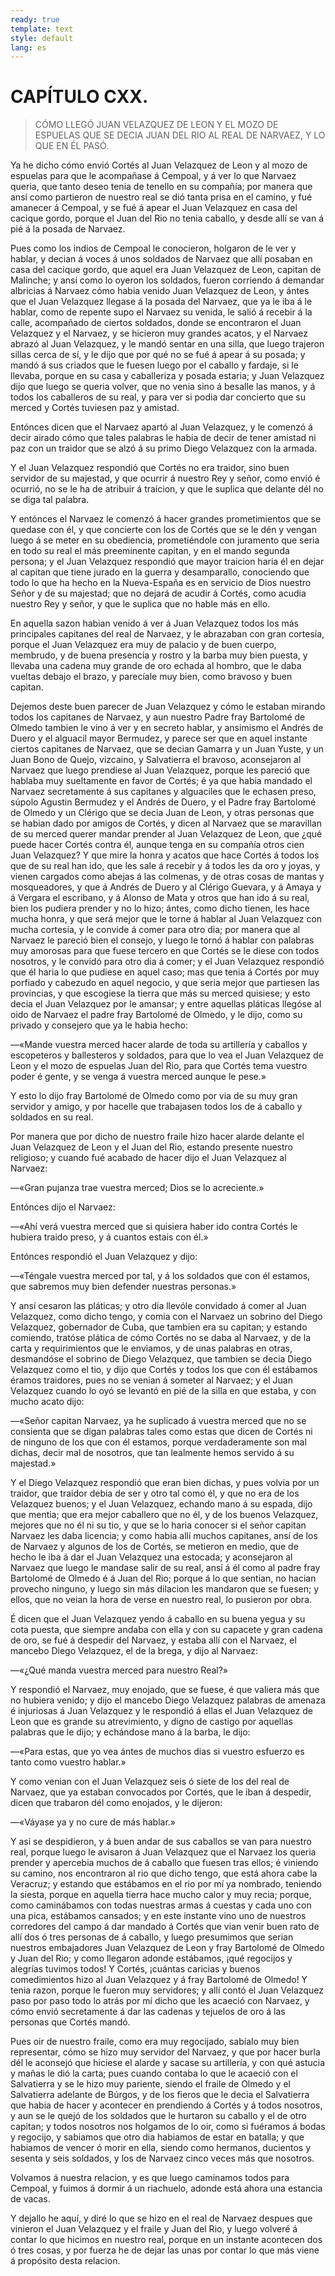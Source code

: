 ```yaml
---
ready: true
template: text
style: default
lang: es
---
```


# CAPÍTULO CXX.

> CÓMO LLEGÓ JUAN VELAZQUEZ DE LEON Y EL MOZO DE ESPUELAS QUE SE DECIA
> JUAN DEL RIO AL REAL DE NARVAEZ, Y LO QUE EN ÉL PASÓ.


Ya he dicho cómo envió Cortés al Juan Velazquez de Leon y al mozo de
espuelas para que le acompañase á Cempoal, y á ver lo que Narvaez
queria, que tanto deseo tenia de tenello en su compañía; por manera que
ansí como partieron de nuestro real se dió tanta prisa en el camino, y
fué amanecer á Cempoal, y se fué á apear el Juan Velazquez en casa del
cacique gordo, porque el Juan del Rio no tenia caballo, y desde allí se
van á pié á la posada de Narvaez.

Pues como los indios de Cempoal le conocieron, holgaron de le ver y
hablar, y decian á voces á unos soldados de Narvaez que allí posaban en
casa del cacique gordo, que aquel era Juan Velazquez de Leon, capitan
de Malinche; y ansí como lo oyeron los soldados, fueron corriendo á
demandar albricias á Narvaez cómo habia venido Juan Velazquez de Leon,
y ántes que el Juan Velazquez llegase á la posada del Narvaez, que
ya le iba á le hablar, como de repente supo el Narvaez su venida, le
salió á recebir á la calle, acompañado de ciertos soldados, donde se
encontraron el Juan Velazquez y el Narvaez, y se hicieron muy grandes
acatos, y el Narvaez abrazó al Juan Velazquez, y le mandó sentar en
una silla, que luego trajeron sillas cerca de sí, y le dijo que por
qué no se fué á apear á su posada; y mandó á sus criados que le fuesen
luego por el caballo y fardaje, si le llevaba, porque en su casa y
caballeriza y posada estaria; y Juan Velazquez dijo que luego se queria
volver, que no venia sino á besalle las manos, y á todos los caballeros
de su real, y para ver si podia dar concierto que su merced y Cortés
tuviesen paz y amistad.

Entónces dicen que el Narvaez apartó al Juan Velazquez, y le comenzó
á decir airado cómo que tales palabras le habia de decir de tener
amistad ni paz con un traidor que se alzó á su primo Diego Velazquez
con la armada.

Y el Juan Velazquez respondió que Cortés no era traidor, sino buen
servidor de su majestad, y que ocurrir á nuestro Rey y señor, como
envió é ocurrió, no se le ha de atribuir á traicion, y que le suplica
que delante dél no se diga tal palabra.

Y entónces el Narvaez le comenzó á hacer grandes prometimientos que
se quedase con él, y que concierte con los de Cortés que se le dén y
vengan luego á se meter en su obediencia, prometiéndole con juramento
que seria en todo su real el más preeminente capitan, y en el mando
segunda persona; y el Juan Velazquez respondió que mayor traicion haria
él en dejar al capitan que tiene jurado en la guerra y desamparallo,
conociendo que todo lo que ha hecho en la Nueva-España es en servicio
de Dios nuestro Señor y de su majestad; que no dejará de acudir á
Cortés, como acudia nuestro Rey y señor, y que le suplica que no hable
más en ello.

En aquella sazon habian venido á ver á Juan Velazquez todos los más
principales capitanes del real de Narvaez, y le abrazaban con gran
cortesía, porque el Juan Velazquez era muy de palacio y de buen cuerpo,
membrudo, y de buena presencia y rostro y la barba muy bien puesta,
y llevaba una cadena muy grande de oro echada al hombro, que le daba
vueltas debajo el brazo, y parecíale muy bien, como bravoso y buen
capitan.

Dejemos deste buen parecer de Juan Velazquez y cómo le estaban mirando
todos los capitanes de Narvaez, y aun nuestro Padre fray Bartolomé
de Olmedo tambien le vino á ver y en secreto hablar, y ansimismo el
Andrés de Duero y el alguacil mayor Bermudez, y parece ser que en aquel
instante ciertos capitanes de Narvaez, que se decian Gamarra y un Juan
Yuste, y un Juan Bono de Quejo, vizcaino, y Salvatierra el bravoso,
aconsejaron al Narvaez que luego prendiese al Juan Velazquez, porque
les pareció que hablaba muy sueltamente en favor de Cortés; é ya que
habia mandado el Narvaez secretamente á sus capitanes y alguaciles que
le echasen preso, súpolo Agustin Bermudez y el Andrés de Duero, y el
Padre fray Bartolomé de Olmedo y un Clérigo que se decia Juan de Leon,
y otras personas que se habian dado por amigos de Cortés, y dicen al
Narvaez que se maravillan de su merced querer mandar prender al Juan
Velazquez de Leon, que ¿qué puede hacer Cortés contra él, aunque tenga
en su compañía otros cien Juan Velazquez? Y que mire la honra y acatos
que hace Cortés á todos los que de su real han ido, que les sale á
recebir y á todos les da oro y joyas, y vienen cargados como abejas á
las colmenas, y de otras cosas de mantas y mosqueadores, y que á Andrés
de Duero y al Clérigo Guevara, y á Amaya y á Vergara el escribano, y á
Alonso de Mata y otros que han ido á su real, bien los pudiera prender
y no lo hizo; ántes, como dicho tienen, les hace mucha honra, y que
será mejor que le torne á hablar al Juan Velazquez con mucha cortesía,
y le convide á comer para otro dia; por manera que al Narvaez le
pareció bien el consejo, y luego le tornó á hablar con palabras muy
amorosas para que fuese tercero en que Cortés se le diese con todos
nosotros, y le convidó para otro dia á comer; y el Juan Velazquez
respondió que él haria lo que pudiese en aquel caso; mas que tenia á
Cortés por muy porfiado y cabezudo en aquel negocio, y que seria mejor
que partiesen las provincias, y que escogiese la tierra que más su
merced quisiese; y esto decia el Juan Velazquez por le amansar; y entre
aquellas pláticas llegóse al oido de Narvaez el padre fray Bartolomé de
Olmedo, y le dijo, como su privado y consejero que ya le habia hecho:

—«Mande vuestra merced hacer alarde de toda su artillería y caballos y
escopeteros y ballesteros y soldados, para que lo vea el Juan Velazquez
de Leon y el mozo de espuelas Juan del Rio, para que Cortés tema
vuestro poder é gente, y se venga á vuestra merced aunque le pese.»

Y esto lo dijo fray Bartolomé de Olmedo como por via de su muy gran
servidor y amigo, y por hacelle que trabajasen todos los de á caballo y
soldados en su real.

Por manera que por dicho de nuestro fraile hizo hacer alarde delante
el Juan Velazquez de Leon y el Juan del Rio, estando presente nuestro
religioso; y cuando fué acabado de hacer dijo el Juan Velazquez al
Narvaez:

—«Gran pujanza trae vuestra merced; Dios se lo acreciente.»

Entónces dijo el Narvaez:

—«Ahí verá vuestra merced que si quisiera haber ido contra Cortés le
hubiera traido preso, y á cuantos estais con él.»

Entónces respondió el Juan Velazquez y dijo:

—«Téngale vuestra merced por tal, y á los soldados que con él estamos,
que sabremos muy bien defender nuestras personas.»

Y ansí cesaron las pláticas; y otro dia llevóle convidado á comer al
Juan Velazquez, como dicho tengo, y comia con el Narvaez un sobrino
del Diego Velazquez, gobernador de Cuba, que tambien era su capitan; y
estando comiendo, tratóse plática de cómo Cortés no se daba al Narvaez,
y de la carta y requirimientos que le enviamos, y de unas palabras en
otras, desmandóse el sobrino de Diego Velazquez, que tambien se decia
Diego Velazquez como el tio, y dijo que Cortés y todos los que con él
estábamos éramos traidores, pues no se venian á someter al Narvaez; y
el Juan Velazquez cuando lo oyó se levantó en pié de la silla en que
estaba, y con mucho acato dijo:

—«Señor capitan Narvaez, ya he suplicado á vuestra merced que no se
consienta que se digan palabras tales como estas que dicen de Cortés
ni de ninguno de los que con él estamos, porque verdaderamente son mal
dichas, decir mal de nosotros, que tan lealmente hemos servido á su
majestad.»

Y el Diego Velazquez respondió que eran bien dichas, y pues volvia por
un traidor, que traidor debia de ser y otro tal como él, y que no era
de los Velazquez buenos; y el Juan Velazquez, echando mano á su espada,
dijo que mentia; que era mejor caballero que no él, y de los buenos
Velazquez, mejores que no él ni su tio, y que se lo haria conocer si
el señor capitan Narvaez les daba licencia; y como habia allí muchos
capitanes, ansí de los de Narvaez y algunos de los de Cortés, se
metieron en medio, que de hecho le iba á dar el Juan Velazquez una
estocada; y aconsejaron al Narvaez que luego le mandase salir de su
real, ansí á él como al padre fray Bartolomé de Olmedo é á Juan del
Rio; porque á lo que sentian, no hacian provecho ninguno, y luego sin
más dilacion les mandaron que se fuesen; y ellos, que no veian la hora
de verse en nuestro real, lo pusieron por obra.

É dicen que el Juan Velazquez yendo á caballo en su buena yegua y su
cota puesta, que siempre andaba con ella y con su capacete y gran
cadena de oro, se fué á despedir del Narvaez, y estaba allí con el
Narvaez, el mancebo Diego Velazquez, el de la brega, y dijo al Narvaez:

—«¿Qué manda vuestra merced para nuestro Real?»

Y respondió el Narvaez, muy enojado, que se fuese, é que valiera más
que no hubiera venido; y dijo el mancebo Diego Velazquez palabras de
amenaza é injuriosas á Juan Velazquez y le respondió á ellas el Juan
Velazquez de Leon que es grande su atrevimiento, y digno de castigo por
aquellas palabras que le dijo; y echándose mano á la barba, le dijo:

—«Para estas, que yo vea ántes de muchos dias si vuestro esfuerzo es
tanto como vuestro hablar.»

Y como venian con el Juan Velazquez seis ó siete de los del real de
Narvaez, que ya estaban convocados por Cortés, que le iban á despedir,
dicen que trabaron dél como enojados, y le dijeron:

—«Váyase ya y no cure de más hablar.»

Y así se despidieron, y á buen andar de sus caballos se van para
nuestro real, porque luego le avisaron á Juan Velazquez que el Narvaez
los queria prender y apercebia muchos de á caballo que fuesen tras
ellos; é viniendo su camino, nos encontraron al rio que dicho tengo,
que está ahora cabe la Veracruz; y estando que estábamos en el rio por
mí ya nombrado, teniendo la siesta, porque en aquella tierra hace mucho
calor y muy recia; porque, como caminábamos con todas nuestras armas á
cuestas y cada uno con una pica, estábamos cansados; y en este instante
vino uno de nuestros corredores del campo á dar mandado á Cortés que
vian venir buen rato de allí dos ó tres personas de á caballo, y luego
presumimos que serian nuestros embajadores Juan Velazquez de Leon
y fray Bartolomé de Olmedo y Juan del Rio; y como llegaron adonde
estábamos, ¡qué regocijos y alegrías tuvimos todos! Y Cortés, ¡cuántas
caricias y buenos comedimientos hizo al Juan Velazquez y á fray
Bartolomé de Olmedo! Y tenia razon, porque le fueron muy servidores;
y allí contó el Juan Velazquez paso por paso todo lo atrás por mí
dicho que les acaeció con Narvaez, y cómo envió secretamente á dar las
cadenas y tejuelos de oro á las personas que Cortés mandó.

Pues oir de nuestro fraile, como era muy regocijado, sabíalo muy bien
representar, cómo se hizo muy servidor del Narvaez, y que por hacer
burla dél le aconsejó que hiciese el alarde y sacase su artillería, y
con qué astucia y mañas le dió la carta; pues cuando contaba lo que le
acaeció con el Salvatierra y se le hizo muy pariente, siendo el fraile
de Olmedo y el Salvatierra adelante de Búrgos, y de los fieros que le
decia el Salvatierra que habia de hacer y acontecer en prendiendo á
Cortés y á todos nosotros, y aun se le quejó de los soldados que le
hurtaron su caballo y el de otro capitan; y todos nosotros nos holgamos
de lo oir, como si fuéramos á bodas y regocijo, y sabiamos que otro dia
habiamos de estar en batalla; y que habiamos de vencer ó morir en ella,
siendo como hermanos, ducientos y sesenta y seis soldados, y los de
Narvaez cinco veces más que nosotros.

Volvamos á nuestra relacion, y es que luego caminamos todos para
Cempoal, y fuimos á dormir á un riachuelo, adonde está ahora una
estancia de vacas.

Y dejallo he aquí, y diré lo que se hizo en el real de Narvaez despues
que vinieron el Juan Velazquez y el fraile y Juan del Rio, y luego
volveré á contar lo que hicimos en nuestro real, porque en un instante
acontecen dos ó tres cosas, y por fuerza he de dejar las unas por
contar lo que más viene á propósito desta relacion.
